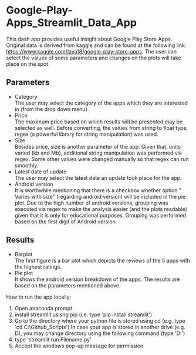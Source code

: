 # Google-Play-Apps_Streamlit_Data_App

This dash app provides useful insight about Google Play Store Apps. Original data is derived from kaggle and can be found at the following link: https://www.kaggle.com/lava18/google-play-store-apps. The user can select the values of some parameters and changes on the plots will take place on the spot.

## **Parameters** <br/>
* Category <br />
The user may select the category of the apps which they are interested in (from the drop down menu).<br />
* Price <br />
The maximum price based on which results will be presented may be selected as well. Before converting, the values from string to float type, regex (a powerful library for string manipulation) was used.<br />
* Size <br />
Besides price, size is another parameter of the app. Given that, units varied (kb and Mb), additional string manipulation was performed via regex. Some other values were changed manually so that regex can run smoothly. <br />
* Latest date of update <br />
The user may select the latest date an update took place for the app. <br />
* Android version  <br />
It is worthwhile mentioning that there is a checkbox whether option " Varies with size" (regarding android version) will be included in the pie plot. Due to the high number of android versions, grouping was executed via regex to make the analysis easier (and the plots readable) given that it is only for educational purposes. Grouping was performed based on the first digit of Android version. 

## **Results** <br/>
* Barplot <br/>
The first figure is a bar plot which depicts the reviews of the 5 apps with the highest ratings. <br/>
* Pie plot <br/>
It shows the android version breakdown of the apps. The results are based on the parameters mentioned above. 

How to run the app locally:
1. Open anaconda prompt
2. install streamlit usisng pip (i.e. type 'pip install streamlit')
3. Go to the directory where your python file is stored using cd (e.g. type 'cd C:\Github_Scripts') In case your app is stored in another drive (e.g. D), you may change directory using the following command (type 'D:')
4. type 'streamlit run Filename.py'
5. Accept the windows pop-up message for permission 

<link rel="stylesheet" href="https://use.fontawesome.com/releases/v5.6.1/css/all.css" integrity="sha384-gfdkjb5BdAXd+lj+gudLWI+BXq4IuLW5IT+brZEZsLFm++aCMlF1V92rMkPaX4PP" crossorigin="anonymous">
